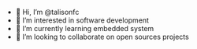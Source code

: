 - 👋 Hi, I’m @talisonfc
- 👀 I’m interested in software development
- 🌱 I’m currently learning embedded system
- 💞️ I’m looking to collaborate on open sources projects
